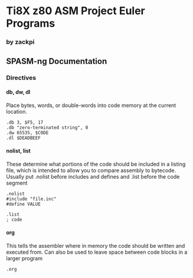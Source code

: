 # Ti8X z80 ASM Project Euler Programs
### by zackpi

## SPASM-ng Documentation
### Directives
#### db, dw, dl
Place bytes, words, or double-words into code memory at the current location.

```assembly
.db	3, $F5, 17 
.db "zero-terminated string", 0
.dw 65535, $C0DE
.dl $DEADBEEF
```

#### nolist, list
These determine what portions of the code should be included in a listing file, which is intended to allow you to compare assembly to bytecode. Usually put .nolist before includes and defines and .list before the code segment

```assembly
.nolist
#include "file.inc"
#define VALUE

.list
; code
```

#### org
This tells the assembler where in memory the code should be written and executed from. Can also be used to leave space between code blocks in a larger program

```assembly
.org 
```